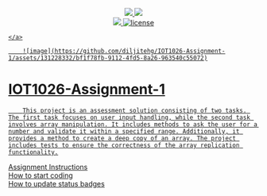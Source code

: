 <p align="center">
	<a href="https://github.com/GwGibson/IOT1026-Assignment-1/actions/workflows/ci.yml">
    <img src="https://github.com/GwGibson/IOT1026-Assignment-1/actions/workflows/ci.yml/badge.svg"/>
    </a>
	<a href="https://github.com/GwGibson/IOT1026-Assignment-1/actions/workflows/formatting.yml">
    <img src="https://github.com/GwGibson/IOT1026-Assignment-1/actions/workflows/formatting.yml/badge.svg"/>
	<br/>
    <a href="https://codecov.io/gh/GwGibson/IOT1026-Assignment-1" > 
    <img src="https://codecov.io/gh/GwGibson/IOT1026-Assignment-1/branch/main/graph/badge.svg?token=JS0857X5JD"/>
	<img title="MIT License" alt="license" src="https://img.shields.io/badge/license-MIT-informational?style=flat-square">	
            
    </a>
</p>
        
        ![image](https://github.com/diljitehg/IOT1026-Assignment-1/assets/131228332/bf1f78fb-9112-4fd5-8a26-963540c55072)

        
# IOT1026-Assignment-1

        This project is an assessment solution consisting of two tasks. The first task focuses on user input handling, while the second task involves array manipulation. It includes methods to ask the user for a number and validate it within a specified range. Additionally, it provides a method to create a deep copy of an array. The project includes tests to ensure the correctness of the array replication functionality.





        
[Assignment Instructions](docs/instructions.md)  
[How to start coding](docs/how-to-use.md)  
[How to update status badges](docs/how-to-update-badges.md)
